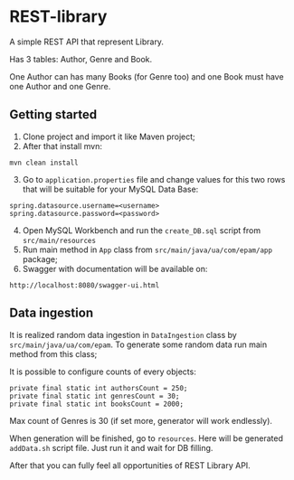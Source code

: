 # REST-library
A simple REST API that represent Library. 

Has 3 tables: Author, Genre and Book. 

One Author can has many Books (for Genre too) and one Book must have one Author and one Genre.

## Getting started
1. Clone project and import it like Maven project;
2. After that install mvn:
```
mvn clean install
```
3. Go to `application.properties` file and change values for this two rows that will be suitable for your MySQL Data Base:
```
spring.datasource.username=<username>
spring.datasource.password=<password>
```
4. Open MySQL Workbench and run the `create_DB.sql` script from `src/main/resources`
5. Run main method in `App` class from `src/main/java/ua/com/epam/app` package;
6. Swagger with documentation will be available on:
```
http://localhost:8080/swagger-ui.html
```

## Data ingestion
It is realized random data ingestion in `DataIngestion` class by `src/main/java/ua/com/epam`. To generate some random data run main method from this class;

It is possible to configure counts of every objects:
```
private final static int authorsCount = 250;
private final static int genresCount = 30;
private final static int booksCount = 2000;
```

Max count of Genres is 30 (if set more, generator will work endlessly).

When generation will be finished, go to `resources`. Here will be generated `addData.sh` script file. Just run it and wait for DB filling.

After that you can fully feel all opportunities of REST Library API.
